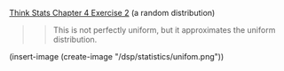 [Think Stats Chapter 4 Exercise 2](http://greenteapress.com/thinkstats2/html/thinkstats2005.html#toc41) (a random distribution)

>> This is not perfectly uniform, but it approximates the uniform distribution.

(insert-image (create-image "/dsp/statistics/unifom.png"))

